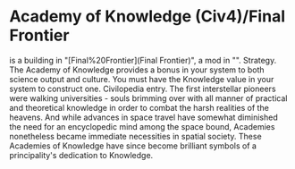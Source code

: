 # Academy of Knowledge (Civ4)/Final Frontier

 is a building in "[Final%20Frontier](Final Frontier)", a mod in "".
Strategy.
The Academy of Knowledge provides a bonus in your system to both science output and culture. You must have the Knowledge value in your system to construct one.
Civilopedia entry.
The first interstellar pioneers were walking universities - souls brimming over with all manner of practical and theoretical knowledge in order to combat the harsh realities of the heavens. And while advances in space travel have somewhat diminished the need for an encyclopedic mind among the space bound, Academies nonetheless became immediate necessities in spatial society. These Academies of Knowledge have since become brilliant symbols of a principality's dedication to Knowledge.